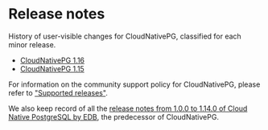 # Release notes

History of user-visible changes for CloudNativePG, classified for each minor release.

- [CloudNativePG 1.16](release_notes/v1.16.md)
- [CloudNativePG 1.15](release_notes/v1.15.md)

For information on the community support policy for CloudNativePG, please
refer to ["Supported releases"](supported_releases.md).

We also keep record of all the
[release notes from 1.0.0 to 1.14.0 of Cloud Native PostgreSQL by EDB](release_notes/edb-cloud-native-postgresql.md),
the predecessor of CloudNativePG.
